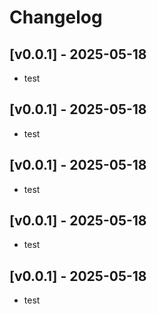 # Changelog

## [v0.0.1] - 2025-05-18

- test



## [v0.0.1] - 2025-05-18

- test



## [v0.0.1] - 2025-05-18

- test



## [v0.0.1] - 2025-05-18

- test



## [v0.0.1] - 2025-05-18

- test













